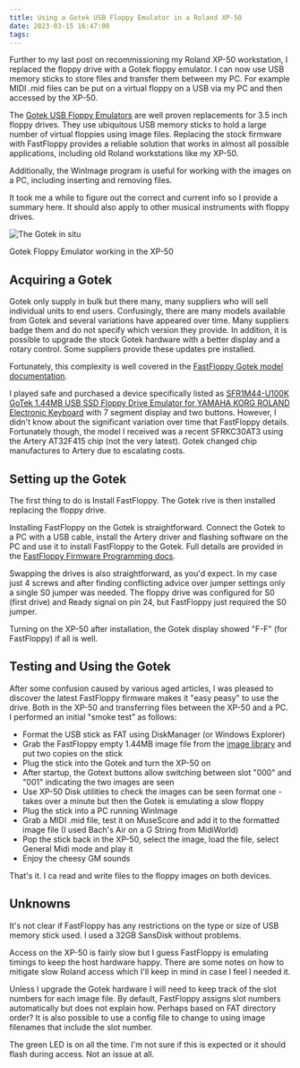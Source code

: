 ```yaml
---
title: Using a Gotek USB Floppy Emulator in a Roland XP-50
date: 2023-03-15 16:47:00
tags:
---
```


Further to my last post on recommissioning my Roland XP-50 workstation, I replaced the floppy drive with a Gotek floppy emulator. I can now use USB memory sticks to store files and transfer them between my PC. For example MIDI .mid files can be put on a virtual floppy on a USB via my PC and then accessed by the XP-50.

The [Gotek USB Floppy Emulators](https://www.gotekemulator.com/) are well proven replacements for 3.5 inch floppy drives. They use ubiquitous USB memory sticks to hold a large number of virtual floppies using image files. Replacing the stock firmware with FastFloppy provides a reliable solution that works in almost all possible applications, including old Roland workstations like my XP-50.

Additionally, the WinImage program is useful for working with the images on a PC, including inserting and removing files.

It took me a while to figure out the correct and current info so I provide a summary here. It should also apply to other musical instruments with floppy drives.

![The Gotek in situ](/images/XP-50/gotek.jpg)
<figcaption>Gotek Floppy Emulator working in the XP-50</figcaption>

## Acquiring a Gotek

Gotek only supply in bulk but there many, many suppliers who will sell individual units to end users. Confusingly, there are many models available from Gotek and several variations have appeared over time. Many suppliers badge them and do not specify which version they provide. In addition, it is possible to upgrade the stock Gotek hardware with a better display and a rotary control. Some suppliers provide these updates pre installed.

Fortunately, this complexity is well covered in the [FastFloppy Gotek model documentation](https://github.com/keirf/flashfloppy/wiki/Gotek-Models).

I played safe and purchased a device specifically listed as [SFR1M44-U100K GoTek 1.44MB USB SSD Floppy Drive Emulator for YAMAHA KORG ROLAND Electronic Keyboard](https://www.gotekemulator.com/P_view.asp?pid=55) with 7 segment display and two buttons. However, I didn't know about the significant variation over time that FastFloppy details. Fortunately though, the model I received was a recent SFRKC30AT3 using the Artery AT32F415 chip (not the very latest). Gotek changed chip manufactures to Artery due to escalating costs.

## Setting up the Gotek

The first thing to do is Install FastFloppy. The Gotek rive is then installed replacing the floppy drive.

Installing FastFloppy on the Gotek is straightforward. Connect the Gotek to a PC with a USB cable, install the Artery driver and flashing software on the PC and use it to install FastFloppy to the Gotek. Full details are provided in the [FastFloppy Firmware Programming docs](https://github.com/keirf/flashfloppy/wiki/Firmware-Programming).

Swapping the drives is also straightforward, as you'd expect. In my case just 4 screws and after finding conflicting advice over jumper settings only a single S0 jumper was needed. The floppy drive was configured for S0 (first drive) and Ready signal on pin 24, but FastFloppy just required the S0 jumper. 

Turning on the XP-50 after installation, the Gotek display showed "F-F" (for FastFloppy) if all is well.

## Testing and Using the Gotek

After some confusion caused by various aged articles, I was pleased to discover the latest FastFloppy firmware makes it "easy peasy" to use the drive. Both in the XP-50 and transferring files between the XP-50 and a PC. I performed an initial "smoke test" as follows:

- Format the USB stick as FAT using DiskManager (or Windows Explorer)
- Grab the FastFloppy empty 1.44MB image file from the [image library](https://github.com/keirf/flashfloppy-images/blob/master/README.md) and put two copies on the stick
- Plug the stick into the Gotek and turn the XP-50 on
- After startup, the Gotext buttons allow switching between slot "000" and "001" indicating the two images are seen
- Use XP-50 Disk utilities to check the images can be seen format one - takes over a minute but then the Gotek is emulating a slow floppy
- Plug the stick into a PC running WinImage
- Grab a MIDI .mid file, test it on MuseScore and add it to the formatted image file (I used Bach's Air on a G String from MidiWorld)
- Pop the stick back in the XP-50, select the image, load the file, select General Midi mode and play it
- Enjoy the cheesy GM sounds

That's it. I ca read and write files to the floppy images on both devices.

## Unknowns

It's not clear if FastFloppy has any restrictions on the type or size of USB memory stick used. I used a 32GB SansDisk without problems. 

Access on the XP-50 is fairly slow but I guess FastFloppy is emulating timings to keep the host hardware happy. There are some notes on how to mitigate slow Roland access which I'll keep in mind in case I feel I needed it.

Unless I upgrade the Gotek hardware I will need to keep track of the slot numbers for each image file. By default, FastFloppy assigns slot numbers automatically but does not explain how. Perhaps based on FAT directory order? It is also possible to use a config file to change to using image filenames that include the slot number.

The green LED is on all the time. I'm not sure if this is expected or it should flash during access. Not an issue at all.